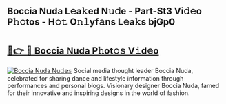 ## Boccia Nuda L𝚎a𝚔ed N𝚞𝚍e - Part-St3 Vi𝚍𝚎o P𝚑𝚘tos - H𝚘𝚝 O𝚗𝚕yf𝚊ns L𝚎a𝚔s bjGp0

# <h2><a href="http://kf7k21.oniu.top/?m=Boccia+Nuda">🔗👉 🔴 Boccia Nuda P𝚑ot𝚘𝚜 V𝚒d𝚎o</a></h2>

[![Boccia Nuda Nu𝚍e𝚜](https://i.imgur.com/0qMVB7G.gif)](http://kf7k21.oniu.top/?m=Boccia+Nuda)
Social media thought leader Boccia Nuda, celebrated for sharing dance and lifestyle information through performances and personal blogs. Visionary designer Boccia Nuda, famed for their innovative and inspiring designs in the world of fashion.  
